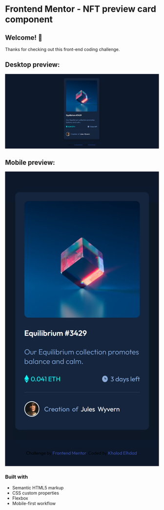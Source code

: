 # Frontend Mentor - NFT preview card component

## Welcome! 👋

Thanks for checking out this front-end coding challenge.

## Desktop preview:

![Desktop preview for the NFT preview card component coding challenge](./design/screenshootdesktop.PNG)

## Mobile preview:

![mobile preview for the NFT preview card component coding challenge](./design/screenshootmobile.png)


### Built with

- Semantic HTML5 markup
- CSS custom properties
- Flexbox
- Mobile-first workflow 

